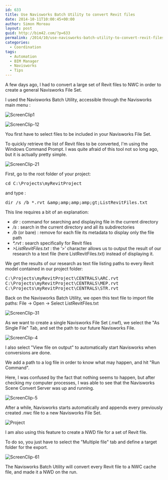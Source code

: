 ```yaml
---
id: 633
title: Use Navisworks Batch Utility to convert Revit files
date: 2014-10-11T10:00:45+00:00
author: Simon Moreau
layout: post
guid: http://bim42.com/?p=633
permalink: /2014/10/use-navisworks-batch-utility-to-convert-revit-files/
categories:
  - Coordination
tags:
  - Automation
  - BIM Manager
  - Navisworks
  - Tips
---
```

A few days ago, I had to convert a large set of Revit files to NWC in order to create a general Navisworks File Set.

I used the Navisworks Batch Utility, accessible through the Navisworks main menu :

![ScreenClip1](http://bim42.com/wp-content/uploads/2014/10/ScreenClip1.png)

![ScreenClip-12](http://bim42.com/wp-content/uploads/2014/10/ScreenClip-12.png)

You first have to select files to be included in your Navisworks File Set.

To quickly retrieve the list of Revit files to be converted, I'm using the Windows Command Prompt. I was quite afraid of this tool not so long ago, but it is actually pretty simple.

![ScreenClip-21](http://bim42.com/wp-content/uploads/2014/10/ScreenClip-21.png)

First, go to the root folder of your project:

<pre class="brush: bash; title: ; notranslate" title="">cd C:\Projects\myRevitProject</pre>

and type :

<pre class="brush: bash; title: ; notranslate" title="">dir /s /b *.rvt &amp;amp;amp;amp;amp;gt;ListRevitFiles.txt</pre>

This line requires a bit of an explanation:

  * _dir_ : command for searching and displaying file in the current directory
  * _/s_ : search in the current directory and all its subdirectories
  * _/b_ (or bare) : remove for each file its metadata to display only the file path
  * _*.rvt_ : search specifically for Revit files
  * _>ListRevitFiles.txt_ : the ‘>’ character allows us to output the result of our research to a text file (here ListRevitFiles.txt) instead of displaying it.

We get the results of our research as text file listing paths to every Revit model contained in our project folder:

<pre class="brush: plain; title: ; notranslate" title="">C:\Projects\myRevitProject\CENTRALS\ARC.rvt
C:\Projects\myRevitProject\CENTRALS\MEP.rvt
C:\Projects\myRevitProject\CENTRALS\STR.rvt
</pre>

Back on the Navisworks Batch Utility, we open this text file to import file paths: File -> Open -> Select ListRevitFiles.txt

![ScreenClip-31](http://bim42.com/wp-content/uploads/2014/10/ScreenClip-31.png)

As we want to create a single Navisworks File Set (.nwf), we select the "As Single File" Tab, and set the path to our future Navisworks File.

![ScreenClip-4](http://bim42.com/wp-content/uploads/2014/10/ScreenClip-4.png)

I also select "View file on output" to automatically start Navisworks when conversions are done.

We add a path to a log file in order to know what may happen, and hit "Run Command".

Here, I was confused by the fact that nothing seems to happen, but after checking my computer processes, I was able to see that the Navisworks Scene Convert Server was up and running.

![ScreenClip-5](http://bim42.com/wp-content/uploads/2014/10/ScreenClip-5.png)

After a while, Navisworks starts automatically and appends every previously created .nwc file to a new Navisworks File Set.

![Project](http://bim42.com/wp-content/uploads/2014/10/Project.jpg)

I am also using this feature to create a NWD file for a set of Revit file.

To do so, you just have to select the "Multiple file" tab and define a target folder for the export.

![ScreenClip-61](http://bim42.com/wp-content/uploads/2014/10/ScreenClip-61.png)

The Navisworks Batch Utility will convert every Revit file to a NWC cache file, and made it a NWD on the run.

